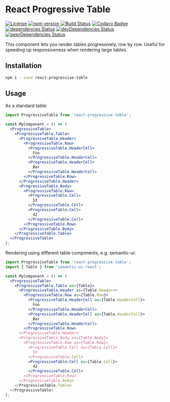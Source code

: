 # React Progressive Table

[![License](https://img.shields.io/badge/License-Apache%202.0-blue.svg)](https://opensource.org/licenses/Apache-2.0)
[![npm version](https://badge.fury.io/js/react-progressive-table.svg)](https://badge.fury.io/js/react-progressive-table)
[![Build Status](https://travis-ci.org/pikselpalette/react-progressive-table.svg?branch=master)](https://travis-ci.org/pikselpalette/react-progressive-table)
[![Codacy Badge](https://api.codacy.com/project/badge/Grade/782fe5ad443746038fcb68a299dd4916)](https://www.codacy.com/app/samboylett/react-progressive-table?utm_source=github.com&amp;utm_medium=referral&amp;utm_content=pikselpalette/react-progressive-table&amp;utm_campaign=Badge_Grade)
[![dependencies Status](https://david-dm.org/pikselpalette/react-progressive-table/status.svg)](https://david-dm.org/pikselpalette/react-progressive-table)
[![devDependencies Status](https://david-dm.org/pikselpalette/react-progressive-table/dev-status.svg)](https://david-dm.org/pikselpalette/react-progressive-table?type=dev)
[![peerDependencies Status](https://david-dm.org/pikselpalette/react-progressive-table/peer-status.svg)](https://david-dm.org/pikselpalette/react-progressive-table?type=peer)

This component lets you render tables progressively, row by row. Useful for speeding up responsiveness when rendering large tables.

## Installation

```sh
npm i --save react-progressive-table
```

## Usage

As a standard table:

```jsx
import ProgressiveTable from 'react-progressive-table';

const MyComponent = () => (
  <ProgressiveTable>
    <ProgressiveTable.Table>
      <ProgressiveTable.Header>
        <ProgressiveTable.Row>
          <ProgressiveTable.HeaderCell>
            Foo
          </ProgressiveTable.HeaderCell>
          <ProgressiveTable.HeaderCell>
            Bar
          </ProgressiveTable.HeaderCell>
        </ProgressiveTable.Row>
      </ProgressiveTable.Header>
      <ProgressiveTable.Body>
        <ProgressiveTable.Row>
          <ProgressiveTable.Cell>
            53
          </ProgressiveTable.Cell>
          <ProgressiveTable.Cell>
            42
          </ProgressiveTable.Cell>
        </ProgressiveTable.Row>
      </ProgressiveTable.Body>
    </ProgressiveTable.Table>
  </ProgressiveTable>
);
```

Rendering using different table components, e.g. semantic-ui:

```jsx
import ProgressiveTable from 'react-progressive-table';
import { Table } from 'semantic-ui-react';

const MyComponent = () => (
  <ProgressiveTable>
    <ProgressiveTable.Table as={Table}>
      <ProgressiveTable.Header as={Table.Header>>
        <ProgressiveTable.Row as={Table.Row}>
          <ProgressiveTable.HeaderCell as={Table.HeaderCell}>
            Foo
          </ProgressiveTable.HeaderCell>
          <ProgressiveTable.HeaderCell as={Table.HeaderCell}>
            Bar
          </ProgressiveTable.HeaderCell>
        </ProgressiveTable.Row>
      </ProgressiveTable.Header>
      <ProgressiveTable.Body as={Table.Body}>
        <ProgressiveTable.Row as={Table.Row}>
          <ProgressiveTable.Cell as={Table.Cell}>
            53
          </ProgressiveTable.Cell>
          <ProgressiveTable.Cell as={Table.Cell}>
            42
          </ProgressiveTable.Cell>
        </ProgressiveTable.Row>
      </ProgressiveTable.Body>
    </ProgressiveTable.Table>
  </ProgressiveTable>
);
```
